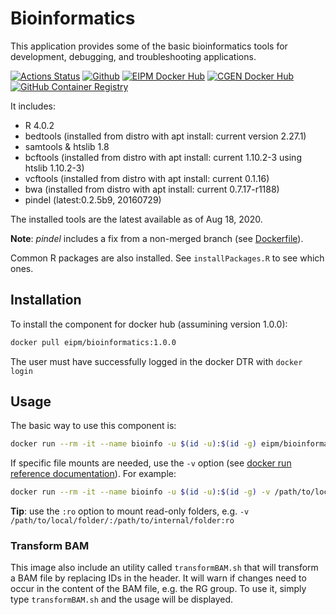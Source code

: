 # Bioinformatics

This application provides some of the basic bioinformatics tools for development, debugging, and troubleshooting applications.

[![Actions Status](https://github.com/eipm/bioinformatics/workflows/Docker/badge.svg)](https://github.com/eipm/bioinformatics/actions) [![Github](https://img.shields.io/badge/github-1.3.1-green?style=flat&logo=github)](https://github.com/eipm/bioinformatics) [![EIPM Docker Hub](https://img.shields.io/badge/EIPM%20docker%20hub-1.3.1-blue?style=flat&logo=docker)](https://hub.docker.com/repository/docker/eipm/bioinformatics) [![CGEN Docker Hub](https://img.shields.io/badge/CGEN%20docker%20hub-1.3.1-blue?style=flat&logo=docker)](https://hub.docker.com/repository/docker/cgen/bioinformatics) [![GitHub Container Registry](https://img.shields.io/badge/GitHub%20Container%20Registry-1.3.1-blue?style=flat&logo=docker)](https://github.com/orgs/eipm/packages/container/package/bioinformatics)

It includes:

* R 4.0.2
* bedtools (installed from distro with apt install: current version 2.27.1)
* samtools & htslib 1.8
* bcftools (installed from distro with apt install: current 1.10.2-3 using htslib 1.10.2-3)
* vcftools (installed from distro with apt install: current 0.1.16)
* bwa (installed from distro with apt install: current 0.7.17-r1188)
* pindel (latest:0.2.5b9, 20160729)

The installed tools are the latest available as of Aug 18, 2020.

**Note**: *pindel* includes a fix from a non-merged branch (see [Dockerfile](./Dockerfile)).

Common R packages are also installed. See `installPackages.R` to see which ones.

## Installation

To install the component for docker hub (assumining version 1.0.0):

```bash
docker pull eipm/bioinformatics:1.0.0
```

The user must have successfully logged in the docker DTR with `docker login`  

## Usage

The basic way to use this component is:

```bash
docker run --rm -it --name bioinfo -u $(id -u):$(id -g) eipm/bioinformatics:1.0.0  /bin/bash
```

If specific file mounts are needed, use the `-v` option (see [docker run reference documentation](https://docs.docker.com/engine/reference/run/)). For example:

```bash
docker run --rm -it --name bioinfo -u $(id -u):$(id -g) -v /path/to/local/folder/:/path/to/internal/folder eipm/bioinformatics:1.0.0  /bin/bash
```

**Tip**: use the `:ro` option to mount read-only folders, e.g. `-v /path/to/local/folder/:/path/to/internal/folder:ro`

### Transform BAM

This image also include an utility called `transformBAM.sh` that will transform a BAM file by replacing IDs in the header. It will warn if changes need to occur in the content of the BAM file, e.g. the RG group. To use it, simply type `transformBAM.sh` and the usage will be displayed.
